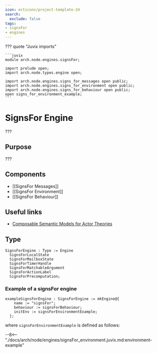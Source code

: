 ```yaml
---
icon: octicons/project-template-24
search:
  exclude: false
tags:
- signsFor
- engines
---
```


??? quote "Juvix imports"

    ```juvix
    module arch.node.engines.signsFor;

    import prelude open;
    import arch.node.types.engine open;

    import arch.node.engines.signs_for_messages open public;
    import arch.node.engines.signs_for_environment open public;
    import arch.node.engines.signs_for_behaviour open public;
    open signs_for_environment_example;
    ```

# SignsFor Engine

???

## Purpose

???

## Components

- [[SignsFor Messages]]
- [[SignsFor Environment]]
- [[SignsFor Behaviour]]

## Useful links

- [Composable Semantic Models for Actor Theories](https://citeseerx.ist.psu.edu/document?repid=rep1&type=pdf&doi=18475015c7c46d38292833ddda32dc88b5655160)

## Type

<!-- --8<-- [start:SignsForEngine] -->
```juvix
SignsForEngine : Type := Engine
  SignsForLocalState
  SignsForMailboxState
  SignsForTimerHandle
  SignsForMatchableArgument
  SignsForActionLabel
  SignsForPrecomputation;
```
<!-- --8<-- [end:SignsForEngine] -->

### Example of a signsFor engine

```juvix extract-module-statements
exampleSignsForEngine : SignsForEngine := mkEngine@{
    name := "signsFor";
    behaviour := signsForBehaviour;
    initEnv := signsForEnvironmentExample;
  };
```

where `signsForEnvironmentExample` is defined as follows:

--8<-- "./docs/arch/node/engines/signsFor_environment.juvix.md:environment-example"
